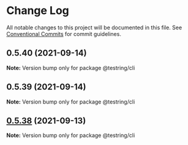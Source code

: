 # Change Log

All notable changes to this project will be documented in this file.
See [Conventional Commits](https://conventionalcommits.org) for commit guidelines.

## 0.5.40 (2021-09-14)

**Note:** Version bump only for package @testring/cli





## 0.5.39 (2021-09-14)

**Note:** Version bump only for package @testring/cli





## [0.5.38](https://github.com/ringcentral/testring/compare/v0.5.37...v0.5.38) (2021-09-13)

**Note:** Version bump only for package @testring/cli
